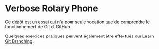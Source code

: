 # Verbose Rotary Phone

Ce dépôt est un essai qui n'a pour seule vocation que de comprendre le fonctionnement de Git et GitHub.

Quelques exercices pratiques peuvent également être effectués sur [Learn Git Branching](http://learngitbranching.js.org).
